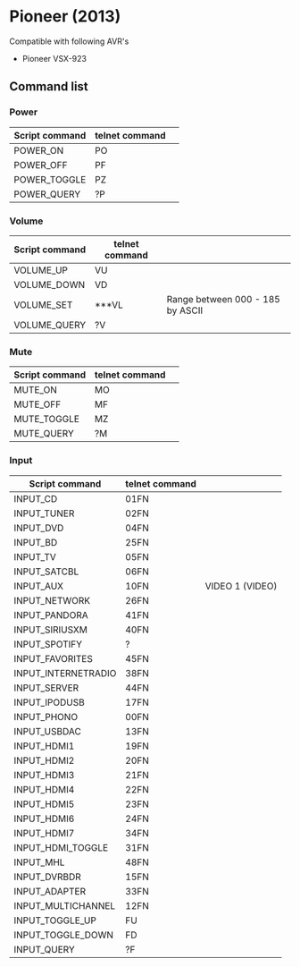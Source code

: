 # Pioneer (2013)

Compatible with following AVR's
- Pioneer VSX-923

## Command list

### Power
| Script command  	    | telnet command   	|                                   |
| ---------------------	| -----------------	| --------------------------------- |
| POWER_ON   	        | PO   	            |
| POWER_OFF  	        | PF               	|
| POWER_TOGGLE  	    | PZ              	|
| POWER_QUERY           | ?P                |

### Volume
| Script command  	    | telnet command   	|                                   |
| ---------------------	| -----------------	| --------------------------------- |
| VOLUME_UP   	        | VU   	            |                                   |
| VOLUME_DOWN  	        | VD               	|                                   |
| VOLUME_SET  	        | ***VL           	| Range between 000 - 185 by ASCII  |
| VOLUME_QUERY          | ?V                |                                   |

### Mute
| Script command  	    | telnet command   	|                                   |
| ---------------------	| -----------------	| --------------------------------- |
| MUTE_ON   	        | MO   	            |
| MUTE_OFF  	        | MF               	|
| MUTE_TOGGLE  	        | MZ              	|
| MUTE_QUERY            | ?M                |

### Input
| Script command  	    | telnet command   	|                                   |
| ---------------------	| -----------------	| --------------------------------- |
| INPUT_CD   	        | 01FN 	            |                                   |
| INPUT_TUNER  	        | 02FN 	            |                                   |
| INPUT_DVD   	        | 04FN 	            |                                   |
| INPUT_BD   	        | 25FN 	            |                                   |
| INPUT_TV   	        | 05FN 	            |                                   |
| INPUT_SATCBL 	        | 06FN 	            |                                   |
| INPUT_AUX   	        | 10FN   	        | VIDEO 1 (VIDEO)                   |
| INPUT_NETWORK	        | 26FN 	            |                                   |
| INPUT_PANDORA	        | 41FN 	            |                                   |
| INPUT_SIRIUSXM        | 40FN 	            |                                   |
| INPUT_SPOTIFY	        | ? 	            |                                   |
| INPUT_FAVORITES       | 45FN 	            |                                   |
| INPUT_INTERNETRADIO   | 38FN 	            |                                   |
| INPUT_SERVER 	        | 44FN 	            |                                   |
| INPUT_IPODUSB	        | 17FN 	            |                                   |
| INPUT_PHONO 	        | 00FN 	            |                                   |
| INPUT_USBDAC 	        | 13FN 	            |                                   |
| INPUT_HDMI1 	        | 19FN 	            |                                   |
| INPUT_HDMI2 	        | 20FN 	            |                                   |
| INPUT_HDMI3 	        | 21FN 	            |                                   |
| INPUT_HDMI4 	        | 22FN 	            |                                   |
| INPUT_HDMI5 	        | 23FN 	            |                                   |
| INPUT_HDMI6 	        | 24FN 	            |                                   |
| INPUT_HDMI7 	        | 34FN 	            |                                   |
| INPUT_HDMI_TOGGLE     | 31FN 	            |                                   |
| INPUT_MHL 	        | 48FN 	            |                                   |
| INPUT_DVRBDR 	        | 15FN 	            |                                   |
| INPUT_ADAPTER	        | 33FN 	            |                                   |
| INPUT_MULTICHANNEL    | 12FN 	            |                                   |
| INPUT_TOGGLE_UP       | FU 	            |                                   |
| INPUT_TOGGLE_DOWN     | FD 	            |                                   |
| INPUT_QUERY 	        | ?F 	            |                                   |